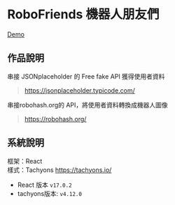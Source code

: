 # RoboFriends 機器人朋友們  

[Demo](https://boycany.github.io/robofriends/) 

## 作品說明

串接 JSONplaceholder 的 Free fake API 獲得使用者資料
> https://jsonplaceholder.typicode.com/

串接robohash.org的 API，將使用者資料轉換成機器人圖像
> https://robohash.org/

## 系統說明

框架：React <br>
樣式：Tachyons https://tachyons.io/

* React 版本 `v17.0.2`
* tachyons版本: `v4.12.0`

